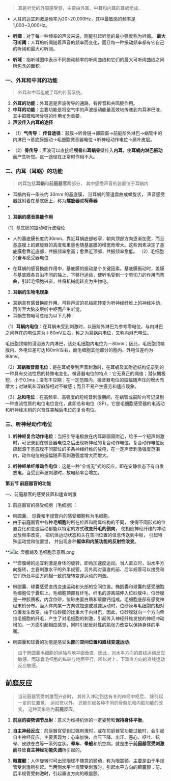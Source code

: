 >耳是听觉的外周感受器，主要由外耳、中耳和内耳的耳蜗组成。

 - 人耳的适宜刺激是频率为20\~20,000Hz，其中最敏感的频率是1,000\~3,000Hz。

- **听阈**：对于每一种频率的声波来说，刚能引起听觉的最小强度称为听阈。
**最大可听阈**：人耳的听阈随着声音的频率而变化，而且每一种振动频率都有它自己的听阈和最大可听阈。
- **听域**：指听域图中表示不同振动频率的听阈曲线和它们的最大可听阈曲线之间所包含的面积。

### 一、外耳和中耳的功能
>外耳和中耳组成了耳的传音系统。
1. **外耳的功能**：外耳道是声波传导的通路，有传音和共鸣腔作用。
2. **中耳的功能**：主要功能是将空气中的声波振动能量高效地传递到内耳淋巴液，其中鼓膜和听骨链的作用尤为重要。
3. **声波传入内耳的途径**
- （1）**气传导**：
**传音途径**：鼓膜→听骨链→卵圆窗→前庭阶外淋巴→蜗管中的内淋巴→基底膜振动→毛细胞微音器电位→听神经动作电位→颞叶皮层。

- （2）**骨传导**：声波可以直接经**颅骨**和**耳蜗骨**壁传入**内耳**，使**耳蜗内淋巴振动**而产生听觉。这一途径在正常时作用不大。

### 二、内耳（耳蜗）的功能

> 内耳包括**耳蜗**和**前庭器官**两部分， 其中感受声音的装置位于耳蜗内

- 耳蜗内有一条长约 30mm 的基底膜， 沿耳蜗的管道盘曲成螺旋状， 声音感受器就附着在基底膜上，称为**螺旋器**或**柯蒂器** 
- 
1. **耳蜗的感音换能作用**

（1）基底膜的振动和行波理论
- 人的基底膜长度约30mm，靠近耳蜗底部较窄，朝向顶部方向逐渐加宽，而且基底膜上的螺旋器的高度和重量也随基底膜的增宽而增大。这些因素决定了基底膜愈靠近底部，共振频率愈高；愈靠近顶部，共振频率愈低。
（2）毛细胞兴奋与感受器电位

- 在耳蜗的感音换能作用中，基底膜的振动是个关键因素。基底膜振动时，盖膜与基底膜各自沿不同的轴上、下移行运动，使听毛受到一个剪切力的作用而弯曲，引起毛细胞兴奋，并将机械能转变为生物电。

3. **耳蜗的生物电现象**
- 耳蜗具有感音换能作用。可将声波的机械能转变为听神经纤维上的神经冲动，再传至大脑皮层听中枢而产生听觉。
- 耳蜗生物电可总结为以下几种：

（1）**耳蜗内电位**：在耳蜗未受到刺激时，以鼓阶外淋巴为参考零电位，与内淋巴之间存在的电位差为＋80mV左右，称之为耳蜗内电位，又称内淋巴电位。

毛细胞顶端的浸浴液为内淋巴，该处毛细胞内电位为－80mV；因此，毛细胞顶端膜内、外电位差可达160mV左右，而毛细胞其他部分的胞内、外电位差约为80mV。

（2）**耳蜗微音器电位**：是在耳蜗受到声音刺激时，在耳蜗及其附近结构记录到的一种具有交流性质的特殊电变化。微音器电位的特点：它无真正的阈值；潜伏期极短，小于0.1ms；没有不应期；在一定范围内，微音器电位的振幅随声压的增大而增大；对缺氧和深麻醉相对不敏感；而且不易产生疲劳和适应现象。

（3）**总和电位**：在高频率、高强度的短纯音刺激期间，在蜗管或鼓阶内可记录到一种直流性质的电位电位变化，此即总和电位（SP）。它是毛细胞感受器的电活动和听神经末梢的兴奋性突触后电位的复合电位。

### 三、听神经动作电位

1. **听神经复合动作电位**：当把引导电极放在内耳卵圆窗附近，给予一个短声刺激时，可记录到在微音器电位之后出现听神经的复合动作电位。复合动作电位反应起源于基底膜不同部位的多条神经纤维的放电，在一定声音刺激强度范围内，动作电位的振幅随声音刺激强度增大而增大。

2. **听神经单纤维动作电位**：这是一种“全或无”式的反应，即在安静状态下有自发放电，当受到声波刺激时，放电频率会增加。

**第五节 前庭器官的功能**

一、前庭器官的感受装置和适宜刺激

1. 前庭器官的感受细胞（毛细胞）：
- 椭圆囊、 球囊和半规管内的感受细胞称为毛细胞，
- 由于前庭器官中各种**毛细胞**的所在位置和附属结构的不同， 使得不同形式的位置变化和变速运动都能以特定的方式**改变纤毛的倒向**， 使相应神经纤维的冲动发放频率改变， 把机体运动状态和头在空间位置的信息传送到中枢， 引起特殊运动觉和位置觉， 并出现各种**躯体和内脏功能的反射性改变**。

 **![ic_壶腹嵴及毛细胞示意图.png](https://blog-1303144804.cos.ap-guangzhou.myqcloud.com/img/202311201723952.png)
- **壶腹嵴的适宜剌激是身体的旋转，即角加速度运动。当人直立时，沿水平方向旋转，主要剌激水平的外半规管。另外两对垂直的前、后半规管可以接受和它们所处平面方向相一致的旋转变速运动的刺激。

- 椭圆囊、球囊感受直线变速运动和头部的空间位置。椭圆囊和球囊的感受细胞毛细胞位于囊斑上。毛细胞顶部有纤毛，纤毛的游离端伸入位砂膜中。位砂膜是一种胶质板，内含位砂，位砂由蛋白质和碳酸钙组成。毛细胞底部有感觉神经末梢分布。当人体向某一方向做加速或减速运动时，位砂膜与毛细胞的相对位置发生改变，由于位砂膜的比重大于内淋巴，因此，位砂膜就向一个方向牵拉毛细胞的纤毛，产生了对毛细胞的刺激，引起传入神经纤维发放的神经冲动增加。一方面引起相应感觉，同时引起反射性的肌张力改变以保持身体的平衡。

- 椭圆囊和球囊的功能是感受**头部**的**空间位置和直线变速运动**。
>由于椭圆囊毛细胞的纵轴与地平面垂直，因此，对水平方向的直线运动反应敏感。而球囊毛细胞的纵轴与地面平行，所以对上、下垂直方向的直线运动反应敏感。

## 前庭反应
>当前庭器官受刺激而兴奋时， 其传入冲动到达有关的神经中枢后， 除引起一定的位置觉、 运动觉以外， 还能引起各种不同的骨骼肌和内脏功能的改变， 这种现象称为**前庭反应**。

1. **前庭的姿势调节反射**：意义为维持机体的一定姿势和**保持身体平衡**。

2. **自主神经反应**：前庭器官受到过强刺激时，或在前庭器官功能过敏时，会引起自主神经反应。主要表现为：心率加快、血压下降、出汗、恶心、呕吐、眩晕、皮肤苍白等一系列症状。**晕车**、**晕船**和航空病，就是由于**前庭器官受刺激而**导致**自主神经功能失调**所引起的。

3. **眼震颤**：人体旋转时可出现眼球不随意的颤动，称为眼震颤。主要是由于半规管受刺激所引起。当两侧水平半规管受刺激时，引起水平方向的眼震颤；前、后半规管受剌激时，引起垂直方向的眼震颤。

